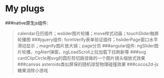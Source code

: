 # My plugs
> 
###native原生js组件:
> calendar日历插件；wslider图片轮播；move样式动画；touchSlider触屏轮播图
###jquery组件:
> formVerify表单验证插件；hsliderPage窗口水平滑动显示；magnify图片放大镜；page分页
###angular组件:
> ngSlider图片轮播，ngAlert弹窗，ngLoadScroll上拉加载下拉刷新等
###svg
> cardClipCircle用svg的圆形剪切路径做的一个图片镜头缩放式效果
###canvas
> asteroids类似屏保的随机球型物理碰撞效果
###cocos2d-js
> 糖果消除小游戏
